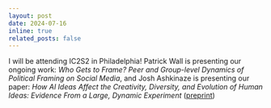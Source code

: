 ```yaml
---
layout: post
date: 2024-07-16
inline: true
related_posts: false
---
```


I will be attending IC2S2 in Philadelphia! Patrick Wall is presenting our ongoing work: _Who Gets to Frame? Peer and Group-level Dynamics of Political Framing on Social Media_, and Josh Ashkinaze is presenting our paper: _How AI Ideas Affect the Creativity, Diversity, and Evolution of Human Ideas: Evidence From a Large, Dynamic Experiment_ ([preprint](https://arxiv.org/abs/2401.13481))
